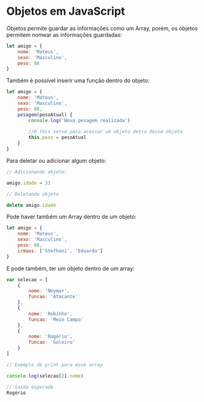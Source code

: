 # Objetos em JavaScript

Objetos permite guardar as informações como um Array, porém, os objetos permitem nomear as informações guardadas:

```javascript
let amigo = {
    nome: 'Mateus',
    sexo: 'Masculino',
    peso: 80
}
```

Também é possível inserir uma função dentro do objeto:

```javascript
let amigo = {
    nome: 'Mateus',
    sexo: 'Masculino',
    peso: 80,
    pesagem(pesoAtual) {
        console.log('Nova pesagem realizada')
        
        //O this serve para acessar um objeto detro desse objeto
        this.peso = pesoAtual
    }
}
```

Para deletar ou adicionar algum objeto:

```javascript
// Adicionando objeto:

amigo.idade = 31

// Deletando objeto

delete amigo.idade

```

Pode haver também um Array dentro de um objeto:

```javascript
let amigo = {
    nome: 'Mateus',
    sexo: 'Masculino',
    peso: 80,
    irmaos: ['Stefhani', 'Eduardo']
}
```

E pode também, ter um objeto dentro de um array:
```javascript
var selecao = [
    {
        nome: 'Neymar',
        funcao: 'Atacante'
    },
    {
        nome: 'Robinho',
        funcao: 'Meio Campo'
    },
    {
        nome: 'Rogério',
        funcao: 'Goleiro'
    }
]

// Exemplo de print para esse array

console.log(selecao[2].nome)

// Saída esperada
Rogério
```

